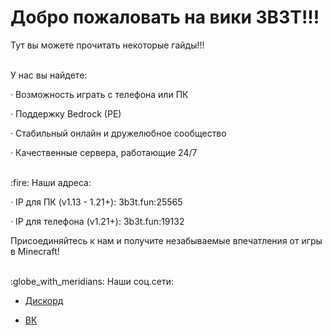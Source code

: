 # Добро пожаловать на вики 3B3T!!!

Тут вы можете прочитать некоторые гайды!!!

<br>
У нас вы найдете:

· Возможность играть с телефона или ПК

· Поддержку Bedrock (PE)

· Стабильный онлайн и дружелюбное сообщество

· Качественные сервера, работающие 24/7

<br>
:fire: Наши адреса:

· IP для ПК (v1.13 - 1.21+): 3b3t.fun:25565

· IP для телефона (v1.21+): 3b3t.fun:19132

Присоединяйтесь к нам и получите незабываемые впечатления от игры в Minecraft!

<br>
:globe_with_meridians: Наши соц.сети:

* [Дискорд](https://discord.gg/3b3t)

* [ВК](https://vk.com/3three3bee)
